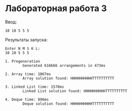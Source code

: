 # Лабораторная работа 3

Ввод:
```
10 10 5 5 5
```

Результаты запуска:
```
Enter N M S K L: 
10 10 5 5 5

1. Pregeneration
        Generated 616666 arrangements in 473ms

2. Array time: 1067ms
        Array solution found: HHHHHHHHHHTTTTTTTTTT

3. Linked List time: 1578ms
        Linked List solution found: HHHHHHHHHHTTTTTTTTTT

4. Deque time: 896ms
        Deque solution found: HHHHHHHHHHTTTTTTTTTT
```